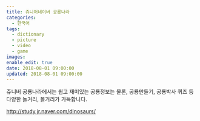 ```yaml
---
title: 쥬니어네이버 공룡나라
categories:
  - 한국어
tags:
  - dictionary
  - picture
  - video
  - game
images:
enable_edit: true
date: 2018-08-01 09:00:00
updated: 2018-08-01 09:00:00
---
```

쥬니버 공룡나라에서는 쉽고 재미있는 공룡정보는 물론, 공룡만들기, 공룡박사 퀴즈 등 다양한 놀거리, 볼거리가 가득합니다.

http://study.jr.naver.com/dinosaurs/
